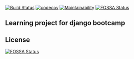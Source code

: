 [![Build Status](https://travis-ci.org/moneypark/whydjango.svg?branch=master)](https://travis-ci.org/moneypark/whydjango)
[![codecov](https://codecov.io/gh/moneypark/whydjango/branch/master/graph/badge.svg)](https://codecov.io/gh/moneypark/whydjango)
[![Maintainability](https://api.codeclimate.com/v1/badges/aade92934796605b4c18/maintainability)](https://codeclimate.com/github/moneypark/whydjango/maintainability)
[![FOSSA Status](https://app.fossa.io/api/projects/git%2Bgithub.com%2Fmoneypark%2Fwhydjango.svg?type=shield)](https://app.fossa.io/projects/git%2Bgithub.com%2Fmoneypark%2Fwhydjango?ref=badge_shield)
## Learning project for django bootcamp


## License
[![FOSSA Status](https://app.fossa.io/api/projects/git%2Bgithub.com%2Fmoneypark%2Fwhydjango.svg?type=large)](https://app.fossa.io/projects/git%2Bgithub.com%2Fmoneypark%2Fwhydjango?ref=badge_large)